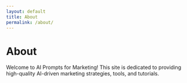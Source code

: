 ```yaml
---
layout: default
title: About
permalink: /about/
---
```


# About

Welcome to AI Prompts for Marketing! This site is dedicated to providing high-quality AI-driven marketing strategies, tools, and tutorials.